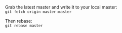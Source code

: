 Grab the latest master and write it to your local master: <br>
`git fetch origin master:master`

Then rebase:<br>
`git rebase master`

